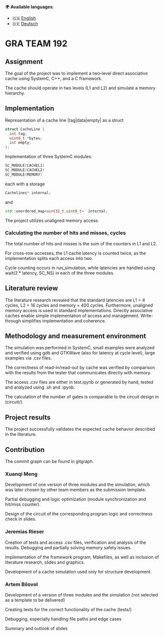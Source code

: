 🌍 **Available languages**:
- 🇬🇧 [English](README.md)
- 🇩🇪 [Deutsch](README.de.md)

# GRA TEAM 192

## Assignment 

The goal of the project was to implement a two-level direct associative cache using SystemC, C++, and a C framework.

The cache should operate in two levels (L1 and L2) and simulate a memory hierarchy.

## Implementation


Representation of a cache line |tag|data|empty| as a struct
```C++
struct CacheLine {
  int tag;
  uint8_t *bytes;  
  int empty;
};
```

Implementation of three SystemC modules:

```C++
SC_MODULE(CACHEL1)
SC_MODULE(CACHEL2)
SC_MODULE(MEMORY)
```
each with a storage
```C++
Cachelines* internal;
```
 and
```C++
std::unordered_map<uint32_t,uint8_t>  internal;
```
The project utilizes unaligned memory access.

### Calculating the number of hits and misses, cycles

The total number of hits and misses is the sum of the counters in L1 and L2.

For cross-row accesses, the L1 cache latency is counted twice, as the implementation splits each access into two.

Cycle counting occurs in run_simulation, while latencies are handled using wait(2 * latency, SC_NS) in each of the three modules.

## Literature review

The literature research revealed that the standard latencies are L1 = 4 cycles, L2 = 16 cycles and memory = 400 cycles. Furthermore, unaligned memory access is used in standard implementations. Directly associative caches enable simple implementation of access and management. Write-through simplifies implementation and coherence.

## Methodology and measurement environment

The simulation was performed in SystemC, small examples were analyzed and verified using gdb and GTKWave (also for latency at cycle level), large examples via .csv files.

The correctness of read-in/read-out by cache was verified by comparison with the results from the tester that communicates directly with memory.

The access .csv files are either in test.ipynb or generated by hand, tested and analyzed using .sh and .ipynb.

The calculation of the number of gates is comparable to the circuit design in (circuit/).

## Project results

The project successfully validates the expected cache behavior described in the literature.

## Contribution

The commit graph can be found in gitgraph.

### Xuanqi Meng

Development of one version of three modules and the simulation, which was later chosen by other team members as the submission template.

Partial debugging and logic optimization (module synchronization and hit/miss counter).

Design of the circuit of the corresponding program logic and correctness check in slides.

### Jeremias Rieser 

Creation of tests and access .csv files, verification and analysis of the results. Debugging and partially solving memory safety issues.

Implementation of the framework program, Makefiles, as well as inclusion of literature research, slides and graphics.

Development of a cache simulation used only for structure development.

### Artem Bilovol

Development of a version of three modules and the simulation (not selected as a template to be delivered)

Creating tests for the correct functionality of the cache (tests/)

Debugging, especially handling file paths and edge cases

Summary and outlook of slides
